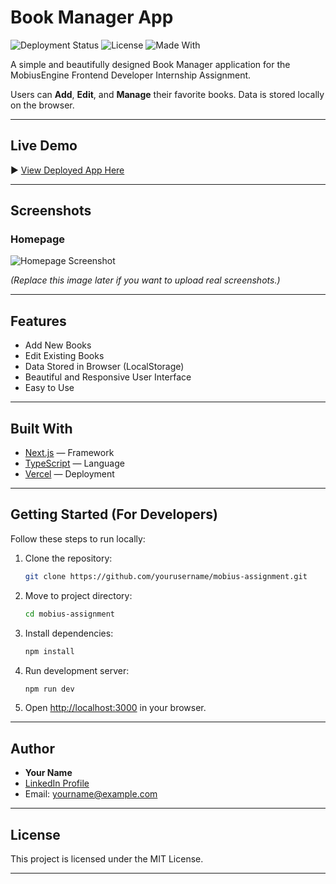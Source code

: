 # Book Manager App

![Deployment Status](https://img.shields.io/badge/deployment-success-brightgreen)
![License](https://img.shields.io/badge/license-MIT-blue.svg)
![Made With](https://img.shields.io/badge/Made%20with-Next.js%20%7C%20TypeScript-blue)

A simple and beautifully designed Book Manager application for the MobiusEngine Frontend Developer Internship Assignment.

Users can **Add**, **Edit**, and **Manage** their favorite books. Data is stored locally on the browser.

---

## Live Demo

▶️ [View Deployed App Here](https://your-vercel-link.vercel.app/)

---

## Screenshots

### Homepage

![Homepage Screenshot](https://via.placeholder.com/800x400.png?text=Homepage+Screenshot)

_(Replace this image later if you want to upload real screenshots.)_

---

## Features

- Add New Books
- Edit Existing Books
- Data Stored in Browser (LocalStorage)
- Beautiful and Responsive User Interface
- Easy to Use

---

## Built With

- [Next.js](https://nextjs.org/) — Framework
- [TypeScript](https://www.typescriptlang.org/) — Language
- [Vercel](https://vercel.com/) — Deployment

---

## Getting Started (For Developers)

Follow these steps to run locally:

1. Clone the repository:
    ```bash
    git clone https://github.com/yourusername/mobius-assignment.git
    ```

2. Move to project directory:
    ```bash
    cd mobius-assignment
    ```

3. Install dependencies:
    ```bash
    npm install
    ```

4. Run development server:
    ```bash
    npm run dev
    ```

5. Open [http://localhost:3000](http://localhost:3000) in your browser.

---

## Author

- **Your Name**  
- [LinkedIn Profile](https://linkedin.com/in/yourprofile)  
- Email: yourname@example.com

---

## License

This project is licensed under the MIT License.

---
